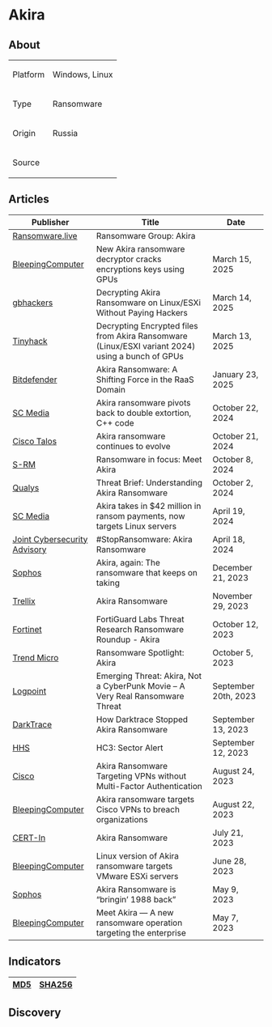 <h1>Akira</h1>

<h2>About</h2>
<table>
  <tr>
    <td>
      <p>Platform</p>
    </td>
    <td>
      <p>Windows, Linux</p>
    </td>
  </tr>
  <tr>
    <td>
      <p>Type</p>
    </td>
    <td>
      <p>Ransomware</p>
    </td>
  </tr>
  <tr>
    <td>
      <p>Origin</p>
    </td>
    <td>
      <p>Russia</p>
    </td>
  </tr>
  <tr>
    <td>
      <p>Source</p>
    </td>
    <td>
      <a href=""></a>
    </td>
  </tr>
</table>

<h2>Articles</h2>
<table>
  <thead>
    <tr>
      <th>Publisher</th>
      <th>Title</th>
      <th>Date</th>
    </tr>
  </thead>
  <tbody>
    <tr>
      <td>
        <a href="https://www.ransomware.live/group/akira?id=posts#">Ransomware.live
      </td>
      <td>Ransomware Group: Akira</td>
      <td></td>
    </tr>
    <tr>
      <td>
        <a href="https://www.bleepingcomputer.com/news/security/gpu-powered-akira-ransomware-decryptor-released-on-github/">BleepingComputer</a>
      </td>
      <td>New Akira ransomware decryptor cracks encryptions keys using GPUs</td>
      <td>March 15, 2025</td>
    </tr>
    <tr>
      <td>
        <a href="https://gbhackers.com/decrypting-akira-ransomware/">gbhackers</a>
      </td>
      <td>Decrypting Akira Ransomware on Linux/ESXi Without Paying Hackers</td>
      <td>March 14, 2025</td>
    </tr>
    <tr>
      <td>
        <a href="https://tinyhack.com/2025/03/13/decrypting-encrypted-files-from-akira-ransomware-linux-esxi-variant-2024-using-a-bunch-of-gpus/">Tinyhack</a>
      </td>
      <td>Decrypting Encrypted files from Akira Ransomware (Linux/ESXI variant 2024) using a bunch of GPUs</td>
      <td>March 13, 2025</td>
    </tr>
    <tr>
      <td>
        <a href="https://www.bitdefender.com/en-us/blog/businessinsights/akira-ransomware-a-shifting-force-in-the-raas-domain">Bitdefender</a>
      </td>
      <td>Akira Ransomware: A Shifting Force in the RaaS Domain</td>
      <td>January 23, 2025</td>
    </tr>
    <tr>
      <td>
        <a href="https://www.scworld.com/news/akira-ransomware-pivots-back-to-double-extortion-c-code">SC Media</a>
      </td>
      <td>Akira ransomware pivots back to double extortion, C++ code</td>
      <td>October 22, 2024</td>
    </tr>
    <tr>
      <td>
        <a href="https://blog.talosintelligence.com/akira-ransomware-continues-to-evolve/">Cisco Talos</a>
      </td>
      <td>Akira ransomware continues to evolve</td>
      <td>October 21, 2024</td>
    </tr>
    <tr>
      <td>
        <a href="https://www.s-rminform.com/latest-thinking/ransomware-in-focus-meet-akira">S-RM</a>
      </td>
      <td>Ransomware in focus: Meet Akira</td>
      <td>October 8, 2024</td>
    </tr>
    <tr>
      <td>
        <a href="https://blog.qualys.com/vulnerabilities-threat-research/2024/10/02/threat-brief-understanding-akira-ransomware">Qualys</a>
      </td>
      <td>Threat Brief: Understanding Akira Ransomware</td>
      <td>October 2, 2024</td>
    </tr>
    <tr>
      <td>
        <a href="https://www.scworld.com/news/akira-takes-in-42-million-in-ransom-payments-now-targets-linux-servers">SC Media</a>
      </td>
      <td>Akira takes in $42 million in ransom payments, now targets Linux servers</td>
      <td>April 19, 2024</td>
    </tr>
    <tr>
      <td>
        <a href="https://www.cisa.gov/sites/default/files/2024-04/aa24-109a-stopransomware-akira-ransomware_2.pdf">Joint Cybersecurity Advisory</a>
      </td>
      <td>#StopRansomware: Akira Ransomware</td>
      <td>April 18, 2024</td>
    </tr>
    <tr>
      <td>
        <a href="https://news.sophos.com/en-us/2023/12/21/akira-again-the-ransomware-that-keeps-on-taking/">Sophos</a>
      </td>
      <td>Akira, again: The ransomware that keeps on taking</td>
      <td>December 21, 2023</td>
    </tr>
    <tr>
      <td>
        <a href="https://www.trellix.com/blogs/research/akira-ransomware/">Trellix</a>
      </td>
      <td>Akira Ransomware</td>
      <td>November 29, 2023</td>
    </tr>
    <tr>
      <td>
        <a href="https://www.fortinet.com/blog/threat-research/ransomware-roundup-akira">Fortinet</a>
      </td>
      <td>FortiGuard Labs Threat Research Ransomware Roundup - Akira</td>
      <td>October 12, 2023</td>
    </tr>
    <tr>
      <td>
        <a href="https://www.trendmicro.com/vinfo/us/security/news/ransomware-spotlight/ransomware-spotlight-akira">Trend Micro</a>
      </td>
      <td>Ransomware Spotlight: Akira</td>
      <td>October 5, 2023</td>
    </tr>
    <tr>
      <td>
        <a href="https://www.logpoint.com/en/blog/emerging-threats/emerging-threat-akira-not-a-cyberpunk-movie-a-very-real-ransomware-threat/">Logpoint</a>
      </td>
      <td>Emerging Threat: Akira, Not a CyberPunk Movie – A Very Real Ransomware Threat</td>
      <td>September 20th, 2023</td>
    </tr>
    <tr>
      <td>
        <a href="https://www.darktrace.com/blog/akira-ransomware-how-darktrace-foiled-another-novel-ransomware-attack">DarkTrace</a>
      </td>
      <td>How Darktrace Stopped Akira Ransomware</td>
      <td>September 13, 2023</td>
    </tr>
    <tr>
      <td>
        <a href="https://www.hhs.gov/sites/default/files/akira-ransomware-sector-alert-tlpclear.pdf">HHS</a>
      </td>
      <td>HC3: Sector Alert</td>
      <td>September 12, 2023</td>
    </tr>
    <tr>
      <td>
        <a href="https://blogs.cisco.com/security/akira-ransomware-targeting-vpns-without-multi-factor-authentication">Cisco</a>
      </td>
      <td>Akira Ransomware Targeting VPNs without Multi-Factor Authentication</td>
      <td>August 24, 2023</td>
    </tr>
    <tr>
      <td>
        <a href="https://www.bleepingcomputer.com/news/security/akira-ransomware-targets-cisco-vpns-to-breach-organizations/">BleepingComputer</a>
      </td>
      <td>Akira ransomware targets Cisco VPNs to breach organizations</td>
      <td>August 22, 2023</td>
    </tr>
    <tr>
      <td>
        <a href="https://www.cert-in.org.in/s2cMainServlet?pageid=PUBVA01&VACODE=CIVA-2023-2113">CERT-In</a>
      </td>
      <td>Akira Ransomware</td>
      <td>July 21, 2023</td>
    </tr>
    <tr>
      <td>
        <a href="https://www.bleepingcomputer.com/news/security/linux-version-of-akira-ransomware-targets-vmware-esxi-servers/">BleepingComputer</a>
      </td>
      <td>Linux version of Akira ransomware targets VMware ESXi servers</td>
      <td>June 28, 2023</td>
    </tr>
    <tr>
      <td>
        <a href="https://news.sophos.com/en-us/2023/05/09/akira-ransomware-is-bringin-88-back/">Sophos</a>
      </td>
      <td>Akira Ransomware is “bringin’ 1988 back”</td>
      <td>May 9, 2023</td>
    </tr>
    <tr>
      <td>
        <a href="https://www.bleepingcomputer.com/news/security/meet-akira-a-new-ransomware-operation-targeting-the-enterprise/">BleepingComputer</a>
      </td>
      <td>Meet Akira — A new ransomware operation targeting the enterprise</td>
      <td>May 7, 2023</td>
    </tr>
  </tbody>
</table>


<h2>Indicators</h2>
<table>
  <thead>
    <tr>
      <th>
        <a href="https://github.com/PudgyDragon/Threat-Intel/blob/main/All/Akira%20Ransomware/samples.md5">MD5</a>
      </th>
      <th>
        <a href="https://github.com/PudgyDragon/Threat-Intel/blob/main/All/Akira%20Ransomware/samples.sha256">SHA256</a>
      </th>
    </tr>
  </thead>
</table>


<h2>Discovery</h2>
